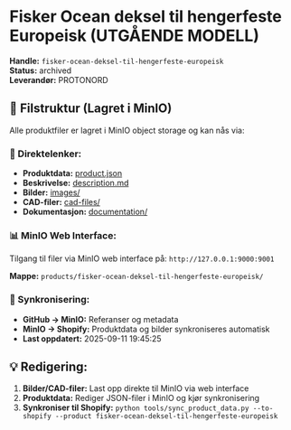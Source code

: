 # Fisker Ocean deksel til hengerfeste Europeisk (UTGÅENDE MODELL)

**Handle:** `fisker-ocean-deksel-til-hengerfeste-europeisk`  
**Status:** archived  
**Leverandør:** PROTONORD

## 📁 Filstruktur (Lagret i MinIO)

Alle produktfiler er lagret i MinIO object storage og kan nås via:

### 🔗 Direktelenker:
- **Produktdata:** [product.json](http://127.0.0.1:9000/products/fisker-ocean-deksel-til-hengerfeste-europeisk/product.json)
- **Beskrivelse:** [description.md](http://127.0.0.1:9000/products/fisker-ocean-deksel-til-hengerfeste-europeisk/description.md)
- **Bilder:** [images/](http://127.0.0.1:9000/products/fisker-ocean-deksel-til-hengerfeste-europeisk/images/)
- **CAD-filer:** [cad-files/](http://127.0.0.1:9000/products/fisker-ocean-deksel-til-hengerfeste-europeisk/cad-files/)
- **Dokumentasjon:** [documentation/](http://127.0.0.1:9000/products/fisker-ocean-deksel-til-hengerfeste-europeisk/documentation/)

### 📊 MinIO Web Interface:
Tilgang til filer via MinIO web interface på:
`http://127.0.0.1:9000:9001`

**Mappe:** `products/fisker-ocean-deksel-til-hengerfeste-europeisk/`

### 🔄 Synkronisering:
- **GitHub → MinIO:** Referanser og metadata
- **MinIO → Shopify:** Produktdata og bilder synkroniseres automatisk
- **Last oppdatert:** 2025-09-11 19:45:25

## 💡 Redigering:
1. **Bilder/CAD-filer:** Last opp direkte til MinIO via web interface
2. **Produktdata:** Rediger JSON-filer i MinIO og kjør synkronisering
3. **Synkroniser til Shopify:** `python tools/sync_product_data.py --to-shopify --product fisker-ocean-deksel-til-hengerfeste-europeisk`
